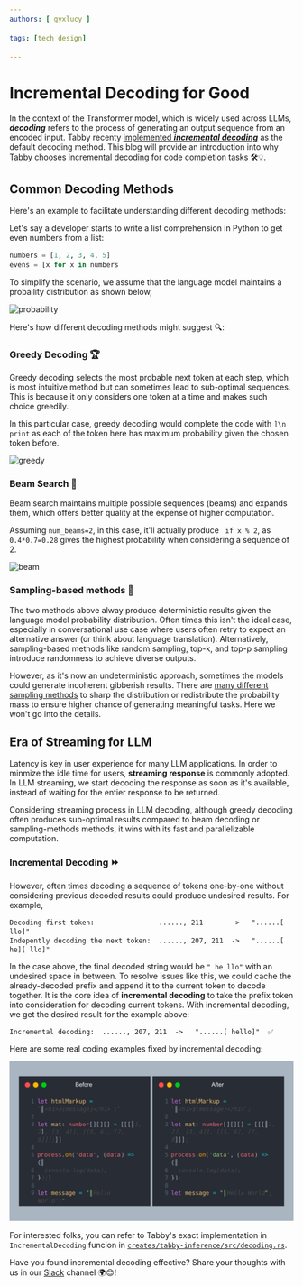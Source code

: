 ```yaml
---
authors: [ gyxlucy ]

tags: [tech design]

---
```

# Incremental Decoding for Good

In the context of the Transformer model, which is widely used across LLMs, ***decoding*** refers to the process of generating an output sequence from an encoded input. Tabby recenty  [implemented ***incremental decoding***](https://github.com/TabbyML/tabby/pull/491) as the default decoding method. This blog will provide an introduction into why Tabby chooses incremental decoding for code completion tasks 🛠️💡.


## Common Decoding Methods

Here's an example to facilitate understanding different decoding methods:

Let's say a developer starts to write a list comprehension in Python to get even numbers from a list:

```python
numbers = [1, 2, 3, 4, 5]
evens = [x for x in numbers
```

To simplify the scenario, we assume that the language model maintains a probaility distribution as shown below,

![probability](./probability.png)

Here's how different decoding methods might suggest 🔍:


### Greedy Decoding 🏆

Greedy decoding selects the most probable next token at each step, which is most intuitive method but can sometimes lead to sub-optimal sequences. This is because it only considers one token at a time and makes such choice greedily. 

In this particular case, greedy decoding would complete the code with `]\n print` as each of the token here has maximum probability given the chosen token before.

![greedy](./greedy.png)

### Beam Search 🌈
Beam search maintains multiple possible sequences (beams) and expands them, which offers better quality at the expense of higher computation.

Assuming `num_beams=2`, in this case, it'll actually produce ` if x % 2`, as `0.4*0.7=0.28` gives the highest probability when considering a sequence of 2.

![beam](./beam.png)

### Sampling-based methods 🎲
The two methods above alway produce deterministic results given the language model probability distribution. Often times this isn't the ideal case, especially in conversational use case where users often retry to expect an alternative answer (or think about language translation). Alternatively, sampling-based methods like random sampling, top-k, and top-p sampling introduce randomness to achieve diverse outputs. 

However, as it's now an undeterministic approach, sometimes the models could generate incoherent gibberish results. There are [many different sampling methods](https://huggingface.co/docs/transformers/v4.34.1/en/main_classes/text_generation#transformers.GenerationMixin.sample) to sharp the distribution or redistribute the probability mass to ensure higher chance of generating meaningful tasks. Here we won't go into the details.

## Era of Streaming for LLM
Latency is key in user experience for many LLM applications. In order to minmize the idle time for users, **streaming response** is commonly adopted. In LLM streaming, we start decoding the response as soon as it's available, instead of waiting for the entier response to be returned. 

Considering streaming process in LLM decoding, although greedy decoding often produces sub-optimal results compared to beam decoding or sampling-methods methods, it wins with its fast and parallelizable computation.

### Incremental Decoding ⏩
However, often times decoding a sequence of tokens one-by-one without considering previous decoded results could produce undesired results. For example,

```
Decoding first token:                ......, 211       ->   "......[ llo]"
Indepently decoding the next token:  ......, 207, 211  ->   "......[ he][ llo]"
```

In the case above, the final decoded string would be `" he llo"` with an undesired space in between. To resolve issues like this, we could cache the already-decoded prefix and append it to the current token to decode together. It is the core idea of **incremental decoding** to take the prefix token into consideration for decoding current tokens. With incremental decoding, we get the desired result for the example above:

```
Incremental decoding:  ......, 207, 211  ->   "......[ hello]"  ✅
```

Here are some real coding examples fixed by incremental decoding:

![incremental](./incremental.jpeg)


For interested folks, you can refer to Tabby's exact implementation in `IncrementalDecoding` funcion in [`creates/tabby-inference/src/decoding.rs`](https://github.com/TabbyML/tabby/pull/491).

Have you found incremental decoding effective? Share your thoughts with us in our [Slack](https://join.slack.com/t/tabbyml/shared_invite/zt-22thejc0z-7ePKeWNCHPX31pEtnT4oYQ) channel 🌍😊!